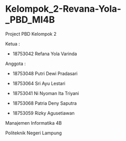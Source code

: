 # Kelompok_2-Revana-Yola-_PBD_MI4B
Project PBD Kelompok 2 

Ketua   : 
- 18753042 Refana Yola Varinda

Anggota : 

- 18753048 Putri Dewi Pradasari
          
- 18753064 Sri Ayu Lestari
          
- 18753041 Ni Nyoman Ita Triyani
          
- 18753068 Patria Deny Saputra
          
- 18753059 Rizky Agusetiawan
          
Manajemen Informatika 4B

Politeknik Negeri Lampung

